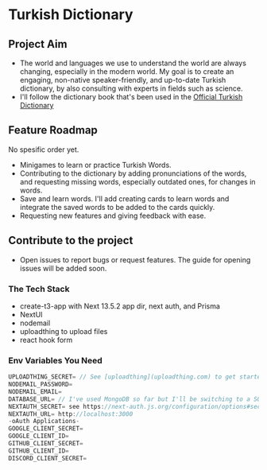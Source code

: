 # Turkish Dictionary

## Project Aim
- The world and languages we use to understand the world are always changing, especially in the modern world. My goal is to create an engaging, non-native speaker-friendly, and up-to-date Turkish dictionary, by also consulting with experts in fields such as science.
- I'll follow the dictionary book that's been used in the [Official Turkish Dictionary](https://sozluk.gov.tr)

## Feature Roadmap
No spesific order yet.
- Minigames to learn or practice Turkish Words.
- Contributing to the dictionary by adding pronunciations of the words, and requesting missing words, especially outdated ones, for changes in words.
- Save and learn words. I'll add creating cards to learn words and integrate the saved words to be added to the cards quickly.
- Requesting new features and giving feedback with ease.

## Contribute to the project
- Open issues to report bugs or request features. The guide for opening issues will be added soon.
### The Tech Stack
- create-t3-app with Next 13.5.2 app dir, next auth, and Prisma
- NextUI
- nodemail
- uploadthing to upload files
- react hook form

### Env Variables You Need
````ts
UPLOADTHING_SECRET= // See [uploadthing](uploadthing.com) to get started.
NODEMAIL_PASSWORD=
NODEMAIL_EMAIL=
DATABASE_URL= // I've used MongoDB so far but I'll be switching to a SQL database, probably to PostgreSQL.
NEXTAUTH_SECRET= see https://next-auth.js.org/configuration/options#secret
NEXTAUTH_URL= http://localhost:3000
-oAuth Applications-
GOOGLE_CLIENT_SECRET=
GOOGLE_CLIENT_ID=
GITHUB_CLIENT_SECRET=
GITHUB_CLIENT_ID=
DISCORD_CLIENT_SECRET=
````
